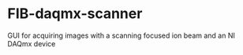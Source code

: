 # FIB-daqmx-scanner
GUI for acquiring images with a scanning focused ion beam and an NI DAQmx device
